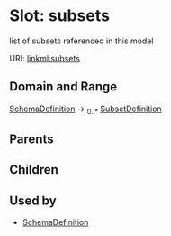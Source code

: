 
# Slot: subsets


list of subsets referenced in this model

URI: [linkml:subsets](https://w3id.org/linkml/subsets)


## Domain and Range

[SchemaDefinition](SchemaDefinition.md) &#8594;  <sub>0..*</sub> [SubsetDefinition](SubsetDefinition.md)

## Parents


## Children


## Used by

 * [SchemaDefinition](SchemaDefinition.md)
